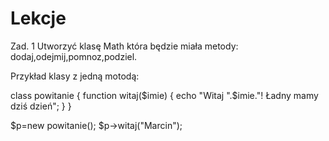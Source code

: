 Lekcje
======

Zad. 1
 Utworzyć klasę Math która będzie miała metody: dodaj,odejmij,pomnoz,podziel.

Przykład klasy z jedną motodą:

class powitanie {
    function witaj($imie) {
        echo "Witaj ".$imie."! Ładny mamy dziś dzień";
    }
}

$p=new powitanie();
$p->witaj("Marcin");